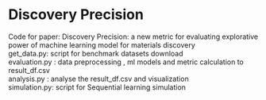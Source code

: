# Discovery Precision
Code for paper: Discovery Precision: a new metric for evaluating explorative power of machine learning model for materials discovery  
get_data.py: script for benchmark datasets download  
evaluation.py : data preprocessing , ml models and  metric calculation to result_df.csv  
analysis.py : analyse the result_df.csv and visualization  
simulation.py: script for Sequential learning simulation  

